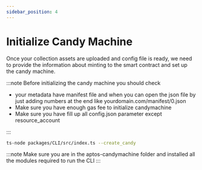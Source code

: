 ```yaml
---
sidebar_position: 4
---
```


# Initialize Candy Machine

Once your collection assets are uploaded and config file is ready, we need to provide the information about minting to the smart contract and set up the candy machine.

:::note
Before initializing the candy machine you should check

- your metadata have manifest file and when you can open the json file by just adding numbers at the end like yourdomain.com/manifest/0.json
- Make sure you have enough gas fee to initialize candymachine
- Make sure you have fill up all config.json parameter except resource_account

:::

```bash
ts-node packages/CLI/src/index.ts --create_candy
```

:::note
Make sure you are in the aptos-candymachine folder and installed all the modules required to run the CLI
:::
